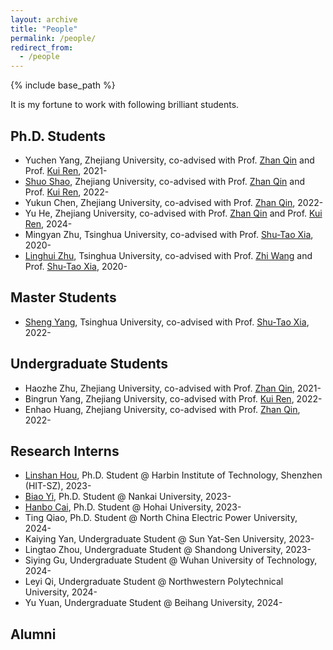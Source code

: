 ```yaml
---
layout: archive
title: "People"
permalink: /people/
redirect_from:
  - /people
---
```


{% include base_path %}

It is my fortune to work with following brilliant students. 


## Ph.D. Students
- Yuchen Yang, Zhejiang University, co-advised with Prof. [Zhan Qin](https://scholar.google.fr/citations?user=5fa4lOQAAAAJ&hl=zh-CN) and Prof. [Kui Ren](https://scholar.google.fr/citations?user=uuQA_rcAAAAJ&hl=zh-CN), 2021-
- [Shuo Shao](https://shaoshuo-ss.github.io/), Zhejiang University, co-advised with Prof. [Zhan Qin](https://scholar.google.fr/citations?user=5fa4lOQAAAAJ&hl=zh-CN) and Prof. [Kui Ren](https://scholar.google.fr/citations?user=uuQA_rcAAAAJ&hl=zh-CN), 2022-
- Yukun Chen, Zhejiang University, co-advised with Prof. [Zhan Qin](https://scholar.google.fr/citations?user=5fa4lOQAAAAJ&hl=zh-CN), 2022-
- Yu He, Zhejiang University, co-advised with Prof. [Zhan Qin](https://scholar.google.fr/citations?user=5fa4lOQAAAAJ&hl=zh-CN) and Prof. [Kui Ren](https://scholar.google.fr/citations?user=uuQA_rcAAAAJ&hl=zh-CN), 2024-
- Mingyan Zhu, Tsinghua University, co-advised with Prof. [Shu-Tao Xia](https://www.sigs.tsinghua.edu.cn/xst/main.htm), 2020-
- [Linghui Zhu](https://scholar.google.com.hk/citations?user=mLzDZRoAAAAJ&hl=zh-CN), Tsinghua University, co-advised with Prof. [Zhi Wang](http://zwang.inflexionlab.org/) and Prof. [Shu-Tao Xia](https://www.sigs.tsinghua.edu.cn/xst/main.htm), 2020-


## Master Students
- [Sheng Yang](https://scholar.google.fr/citations?hl=en&user=HZdisxYAAAAJ), Tsinghua University, co-advised with Prof. [Shu-Tao Xia](https://www.sigs.tsinghua.edu.cn/xst/main.htm), 2022-


## Undergraduate Students
- Haozhe Zhu, Zhejiang University, co-advised with Prof. [Zhan Qin](https://scholar.google.fr/citations?user=5fa4lOQAAAAJ&hl=zh-CN), 2021-
- Bingrun Yang, Zhejiang University, co-advised with Prof. [Kui Ren](https://scholar.google.fr/citations?user=uuQA_rcAAAAJ&hl=zh-CN), 2022-
- Enhao Huang, Zhejiang University, co-advised with Prof. [Zhan Qin](https://scholar.google.fr/citations?user=5fa4lOQAAAAJ&hl=zh-CN), 2022-



## Research Interns
- [Linshan Hou](https://scholar.google.fr/citations?user=uHVNhf8AAAAJ&hl=en&oi=ao), Ph.D. Student @ Harbin Institute of Technology, Shenzhen (HIT-SZ), 2023-
- [Biao Yi](https://scholar.google.fr/citations?user=qU8fx8IAAAAJ&hl=en&oi=ao), Ph.D. Student @ Nankai University, 2023-
- [Hanbo Cai](https://scholar.google.fr/citations?user=p-zHfmsAAAAJ&hl=en&oi=ao), Ph.D. Student @ Hohai University, 2023-  
- Ting Qiao, Ph.D. Student @ North China Electric Power University, 2024-
- Kaiying Yan, Undergraduate Student @ Sun Yat-Sen University, 2023-
- Lingtao Zhou, Undergraduate Student @ Shandong University, 2023-
- Siying Gu, Undergraduate Student @ Wuhan University of Technology, 2024-
- Leyi Qi, Undergraduate Student @ Northwestern Polytechnical University, 2024-
- Yu Yuan, Undergraduate Student @ Beihang University, 2024-


## Alumni

